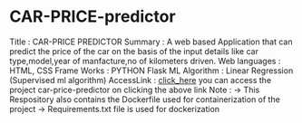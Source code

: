 # CAR-PRICE-predictor
Title            :   CAR-PRICE PREDICTOR
Summary          :   A web based Application that can predict the price of the car on the basis of the input details like car type,model,year of manfacture,no of kilometers driven.
Web languages    :   HTML, CSS 
Frame Works      :   PYTHON Flask
ML Algorithm     :   Linear Regression (Supervised ml algorithm) 
AccessLink       :   [click_here](http://ec2-16-170-216-13.eu-north-1.compute.amazonaws.com:5002/)
you can access the project car-price-predictor on clicking the above link
Note : -> This Respository also contains the Dockerfile used for containerization of the project
       -> Requirements.txt file is used for dockerization
       


